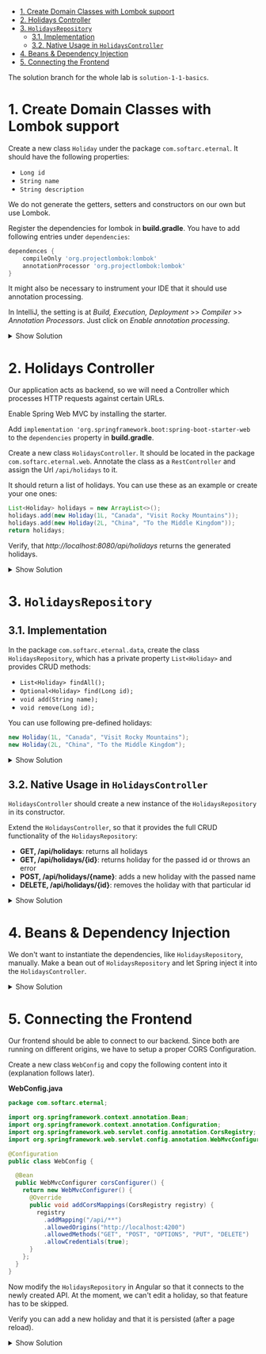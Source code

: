 - [1. Create Domain Classes with Lombok support](#1-create-domain-classes-with-lombok-support)
- [2. Holidays Controller](#2-holidays-controller)
- [3. `HolidaysRepository`](#3-holidaysrepository)
  - [3.1. Implementation](#31-implementation)
  - [3.2. Native Usage in `HolidaysController`](#32-native-usage-in-holidayscontroller)
- [4. Beans \& Dependency Injection](#4-beans--dependency-injection)
- [5. Connecting the Frontend](#5-connecting-the-frontend)

The solution branch for the whole lab is `solution-1-1-basics`.

# 1. Create Domain Classes with Lombok support

Create a new class `Holiday` under the package `com.softarc.eternal`. It should have the following properties:

- `Long id`
- `String name`
- `String description`

We do not generate the getters, setters and constructors on our own but use Lombok.

Register the dependencies for lombok in **build.gradle**. You have to add following entries under `dependencies`:

```groovy
dependences {
    compileOnly 'org.projectlombok:lombok'
    annotationProcessor 'org.projectlombok:lombok'
}
```

It might also be necessary to instrument your IDE that it should use annotation processing.

In IntelliJ, the setting is at _Build, Execution, Deployment_ >> _Compiler_ >> _Annotation Processors_. Just click on _Enable annotation processing_.

<details>
<summary>Show Solution</summary>
<p>

```java
package com.softarc.eternal.domain;

import lombok.AllArgsConstructor;
import lombok.Data;
import lombok.NoArgsConstructor;

@Data
@AllArgsConstructor
@NoArgsConstructor
public class Holiday {

  private Long id;
  private String name;
  private String description;
}

```

</p>
</details>

# 2. Holidays Controller

Our application acts as backend, so we will need a Controller which processes HTTP requests against certain URLs.

Enable Spring Web MVC by installing the starter.

Add `implementation 'org.springframework.boot:spring-boot-starter-web` to the `dependencies` property in **build.gradle**.

Create a new class `HolidaysController`. It should be located in the package `com.softarc.eternal.web`. Annotate the class as a `RestController` and assign the Url `/api/holidays` to it.

It should return a list of holidays. You can use these as an example or create your one ones:

```java
List<Holiday> holidays = new ArrayList<>();
holidays.add(new Holiday(1L, "Canada", "Visit Rocky Mountains"));
holidays.add(new Holiday(2L, "China", "To the Middle Kingdom"));
return holidays;
```

Verify, that _http://localhost:8080/api/holidays_ returns the generated holidays.

<details>
<summary>Show Solution</summary>
<p>

```java
@RestController
@RequestMapping("/api/holidays")
public class HolidaysController {

  @GetMapping
  public List<Holiday> findAll() {
    List<Holiday> holidays = new ArrayList<>();
    holidays.add(new Holiday(1L, "Canada", "Visit Rocky Mountains"));
    holidays.add(new Holiday(2L, "China", "To the Middle Kingdom"));
    return holidays;
  }
}

```

</p>
</details>

# 3. `HolidaysRepository`

## 3.1. Implementation

In the package `com.softarc.eternal.data`, create the class `HolidaysRepository`, which has a private property `List<Holiday>` and provides CRUD methods:

- `List<Holiday> findAll();`
- `Optional<Holiday> find(Long id);`
- `void add(String name);`
- `void remove(Long id);`

You can use following pre-defined holidays:

```java
new Holiday(1L, "Canada", "Visit Rocky Mountains");
new Holiday(2L, "China", "To the Middle Kingdom");
```

<details>
<summary>Show Solution</summary>
<p>

```java
public class HolidaysRepository {

  private final List<Holiday> holidays = new ArrayList<>();
  private Long currentId = 3L;

  public HolidaysRepository() {
    this.holidays.add(new Holiday(1L, "Canada", "Visit Rocky Mountains"));
    this.holidays.add(new Holiday(2L, "China", "To the Middle Kingdom"));
  }

  public List<Holiday> findAll() {
    return this.holidays;
  }

  public void add(String name) {
    var holiday = new Holiday(this.currentId++, name, "-");
    this.holidays.add(holiday);
  }

  public Optional<Holiday> find(Long id) {
    for (Holiday holiday : this.holidays) {
      if (holiday.getId().equals(id)) {
        return Optional.of(holiday);
      }
    }

    return Optional.empty();
  }

  public void remove(Long id) {
    this.holidays.removeIf(holiday -> holiday.getId().equals(id));
  }
}

```

</p>
</details>

## 3.2. Native Usage in `HolidaysController`

`HolidaysController` should create a new instance of the `HolidaysRepository` in its constructor.

Extend the `HolidaysController`, so that it provides the full CRUD functionality of the `HolidaysRepository`:

- **GET, /api/holidays**: returns all holidays
- **GET, /api/holidays/{id}**: returns holiday for the passed id or throws an error
- **POST, /api/holidays/{name}**: adds a new holiday with the passed name
- **DELETE, /api/holidays/{id}**: removes the holiday with that particular id

<details>
<summary>Show Solution</summary>
<p>

```java
@RequestMapping("/api/holidays")
@RestController
public class HolidaysController {

  private final HolidaysRepository repository;

  HolidaysController() {
    this.repository = new HolidaysRepository();
  }

  @GetMapping
  public List<Holiday> index() {
    return this.repository.findAll();
  }

  @GetMapping("{id}")
  public Holiday find(@PathVariable("id") Long id) {
    return this.repository.find(id).orElseThrow();
  }

  @PostMapping("{name}")
  public void add(@PathVariable("name") String name) {
    this.repository.add(name);
  }

  @DeleteMapping("{id}")
  public void remove(@PathVariable("id") Long id) {
    this.repository.remove(id);
  }
}

```

</p>
</details>

# 4. Beans & Dependency Injection

We don't want to instantiate the dependencies, like `HolidaysRepository`, manually. Make a bean out of `HolidaysRepository` and let Spring inject it into the `HolidaysController`.

<details>
<summary>Show Solution</summary>
<p>

**HolidaysRepository.java**

```java
@Service // <-- add this
public class HolidaysRepository {}
// ...

```

**HolidaysController.java**

```java
// ...
public class HolidaysController {

  private final HolidaysRepository repository;

  // new controller
  HolidaysController(HolidaysRepository repository) {
    this.repository = repository;
  }
  // ...
}

```

</p>
</details>

# 5. Connecting the Frontend

Our frontend should be able to connect to our backend. Since both are running on different origins, we have to setup a proper CORS Configuration.

Create a new class `WebConfig` and copy the following content into it (explanation follows later).

**WebConfig.java**

```java
package com.softarc.eternal;

import org.springframework.context.annotation.Bean;
import org.springframework.context.annotation.Configuration;
import org.springframework.web.servlet.config.annotation.CorsRegistry;
import org.springframework.web.servlet.config.annotation.WebMvcConfigurer;

@Configuration
public class WebConfig {

  @Bean
  public WebMvcConfigurer corsConfigurer() {
    return new WebMvcConfigurer() {
      @Override
      public void addCorsMappings(CorsRegistry registry) {
        registry
          .addMapping("/api/**")
          .allowedOrigins("http://localhost:4200")
          .allowedMethods("GET", "POST", "OPTIONS", "PUT", "DELETE")
          .allowCredentials(true);
      }
    };
  }
}

```

Now modify the `HolidaysRepository` in Angular so that it connects to the newly created API. At the moment, we can't edit a holiday, so that feature has to be skipped.

Verify you can add a new holiday and that it is persisted (after a page reload).

<details>
<summary>Show Solution</summary>
<p>

**/libs/admin/holidays/data/src/lib/holidays-repository.service.ts**

```typescript
@Injectable({ providedIn: 'root' })
export class HolidaysRepository {
  #holidays$ = new BehaviorSubject<Holiday[]>([]);
  #httpClient = inject(HttpClient);
  #initialized = false;

  get holidays$(): Observable<Holiday[]> {
    if (!this.#initialized) {
      this.#update();
      this.#initialized = true;
    }
    return this.#holidays$.asObservable();
  }

  findById(id: number): Observable<Holiday | undefined> {
    return this.#httpClient.get<Holiday | undefined>(`/holidays/${id}`);
  }

  async save(holiday: Holiday) {
    throw new Error('not implemented');
  }

  async add(holiday: Holiday): Promise<void> {
    await firstValueFrom(
      this.#httpClient.post<void>(`/holidays/${holiday.name}`, {})
    );
    await this.#update();
  }

  async remove(id: number): Promise<void> {
    await firstValueFrom(this.#httpClient.delete(`/holidays/${id}`));
    await this.#update();
  }

  async #update() {
    const holidays = await firstValueFrom(
      this.#httpClient.get<Holiday[]>('/holidays')
    );
    this.#holidays$.next(holidays);
  }
}
```

</p>
</details>
